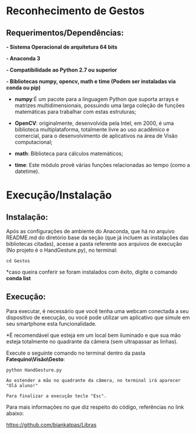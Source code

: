 # Reconhecimento de Gestos

## Requerimentos/Dependências:

**- Sistema Operacional de arquitetura 64 bits**

**- Anaconda 3**

**- Compatibilidade ao Python 2.7 ou superior**

**- Bibliotecas numpy, opencv, math e time (Podem ser instaladas via conda ou pip)**


- **numpy**:É um pacote para a linguagem Python que suporta arrays e matrizes multidimensionais, possuindo uma larga coleção de funções matemáticas para trabalhar com estas estruturas;

- **OpenCV**: originalmente, desenvolvida pela Intel, em 2000, é uma biblioteca multiplataforma, totalmente livre ao uso acadêmico e comercial, para o desenvolvimento de aplicativos na área de Visão computacional;

- **math**: Biblioteca para cálculos matemáticos;

- **time**: Este módulo provê várias funções relacionadas ao tempo (como a datetime).

# Execução/Instalação

## Instalação:

Após as configurações de ambiente do Anaconda, que há no arquivo README.md do diretório base da seção (que já incluem as instalações das bibliotecas citadas), acesse a pasta referente aos arquivos de execução (No projeto é o HandGesture.py), no terminal:

	cd Gestos

*caso queira conferir se foram instalados com êxito, digite o comando **conda list**

## Execução:

Para executar, é necessário que você tenha uma webcam conectada a seu dispositivo de execução, ou você pode utilizar um aplicativo que simule em seu smartphone esta funcionalidade. 
	
*É recomendável que esteja em um local bem iluminado e que sua mão esteja totalmente no quadrante da câmera (sem ultrapassar as linhas).

Execute o seguinte comando no terminal dentro da pasta **Fatequino\Visão\Gesto**:

	python HandGesture.py

	Ao estender a mão no quadrante da câmera, no terminal irá aparecer "Olá aluno!"

	Para finalizar a execução tecle "Esc".


Para mais informações no que diz respeito do código, referências no link abaixo:

<https://github.com/biankatpas/Libras>